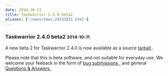 ```yaml
---
date: 2014-10-11
title: Taskwarrior 2.4.0 beta2
aliases: ['/news/news.20141011.html']
---
```

<div class="col-md-8 main">
 <div class="row">
  <h3>
   Taskwarrior 2.4.0 beta2
   <small>
    2014-10-11
   </small>
  </h3>
  <p>
   A new beta 2 for Taskwarrior 2.4.0 is now available as a source
   <a href="/download/task-latest.tar.gz">
    tarball
   </a>
   .
  </p>
  <p>
   Please note that this is beta software, and not suitable for
            everyday use.  We welcome your feeback in the form of
   <a href="https://bug.tasktools.org">
    bug submissions
   </a>
   ,
            and general
   <a href="https://answers.tasktools.org">
    Questions &amp; Answers
   </a>
   .
  </p>
 </div>
</div>

